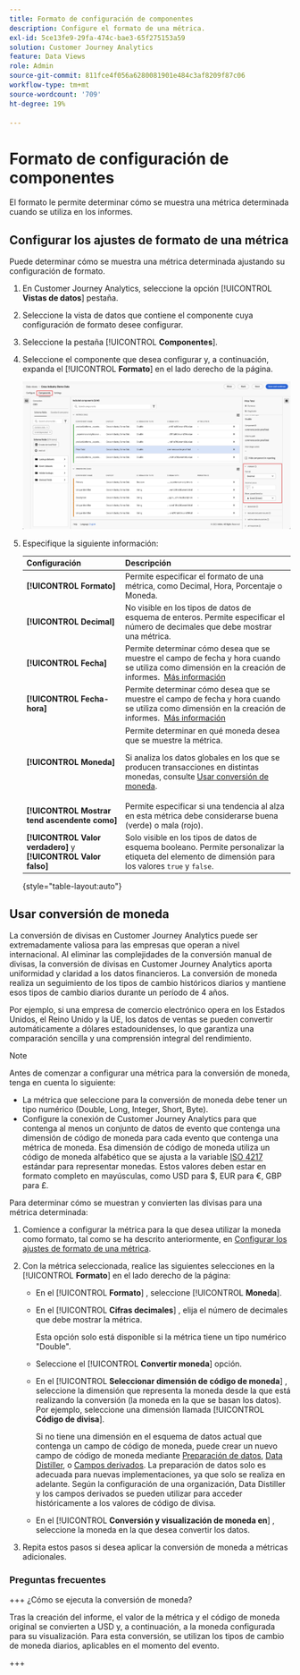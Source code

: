 ```yaml
---
title: Formato de configuración de componentes
description: Configure el formato de una métrica.
exl-id: 5ce13fe9-29fa-474c-bae3-65f275153a59
solution: Customer Journey Analytics
feature: Data Views
role: Admin
source-git-commit: 811fce4f056a6280081901e484c3af8209f87c06
workflow-type: tm+mt
source-wordcount: '709'
ht-degree: 19%

---
```


# Formato de configuración de componentes

El formato le permite determinar cómo se muestra una métrica determinada cuando se utiliza en los informes.

## Configurar los ajustes de formato de una métrica

Puede determinar cómo se muestra una métrica determinada ajustando su configuración de formato.

1. En Customer Journey Analytics, seleccione la opción [!UICONTROL **Vistas de datos**] pestaña.

1. Seleccione la vista de datos que contiene el componente cuya configuración de formato desee configurar.

1. Seleccione la pestaña [!UICONTROL **Componentes**].

1. Seleccione el componente que desea configurar y, a continuación, expanda el [!UICONTROL **Formato**] en el lado derecho de la página.

   ![Configuración de formato](../assets/format-settings.png)

1. Especifique la siguiente información:

   | Configuración | Descripción |
   | --- | --- |
   | **[!UICONTROL Formato]** | Permite especificar el formato de una métrica, como Decimal, Hora, Porcentaje o Moneda. |
   | **[!UICONTROL Decimal]** | No visible en los tipos de datos de esquema de enteros. Permite especificar el número de decimales que debe mostrar una métrica. |
   | **[!UICONTROL Fecha]** | Permite determinar cómo desea que se muestre el campo de fecha y hora cuando se utiliza como dimensión en la creación de informes.  [Más información](../../use-cases/data-views/data-views-usecases.md#date-and-date-time-use-cases) |
   | **[!UICONTROL Fecha-hora]** | Permite determinar cómo desea que se muestre el campo de fecha y hora cuando se utiliza como dimensión en la creación de informes.  [Más información](../../use-cases/data-views/data-views-usecases.md#date-and-date-time-use-cases) |
   | **[!UICONTROL Moneda]** | Permite determinar en qué moneda desea que se muestre la métrica. <p>Si analiza los datos globales en los que se producen transacciones en distintas monedas, consulte  [Usar conversión de moneda](#use-currency-conversion).</p> |
   | **[!UICONTROL Mostrar tend ascendente como]** | Permite especificar si una tendencia al alza en esta métrica debe considerarse buena (verde) o mala (rojo). |
   | **[!UICONTROL Valor verdadero]** y **[!UICONTROL Valor falso]** | Solo visible en los tipos de datos de esquema booleano. Permite personalizar la etiqueta del elemento de dimensión para los valores `true` y `false`. |

   {style="table-layout:auto"}

## Usar conversión de moneda

La conversión de divisas en Customer Journey Analytics puede ser extremadamente valiosa para las empresas que operan a nivel internacional. Al eliminar las complejidades de la conversión manual de divisas, la conversión de divisas en Customer Journey Analytics aporta uniformidad y claridad a los datos financieros. La conversión de moneda realiza un seguimiento de los tipos de cambio históricos diarios y mantiene esos tipos de cambio diarios durante un período de 4 años.

Por ejemplo, si una empresa de comercio electrónico opera en los Estados Unidos, el Reino Unido y la UE, los datos de ventas se pueden convertir automáticamente a dólares estadounidenses, lo que garantiza una comparación sencilla y una comprensión integral del rendimiento.

>[!NOTE]
>
>Antes de comenzar a configurar una métrica para la conversión de moneda, tenga en cuenta lo siguiente:
>
>* La métrica que seleccione para la conversión de moneda debe tener un tipo numérico (Double, Long, Integer, Short, Byte).
>* Configure la conexión de Customer Journey Analytics para que contenga al menos un conjunto de datos de evento que contenga una dimensión de código de moneda para cada evento que contenga una métrica de moneda. Esa dimensión de código de moneda utiliza un código de moneda alfabético que se ajusta a la variable [ISO 4217](https://www.iso.org/iso-4217-currency-codes.html) estándar para representar monedas. Estos valores deben estar en formato completo en mayúsculas, como USD para $, EUR para €, GBP para £.

Para determinar cómo se muestran y convierten las divisas para una métrica determinada:

1. Comience a configurar la métrica para la que desea utilizar la moneda como formato, tal como se ha descrito anteriormente, en [Configurar los ajustes de formato de una métrica](#configure-format-settings-for-a-metric).

1. Con la métrica seleccionada, realice las siguientes selecciones en la [!UICONTROL **Formato**] en el lado derecho de la página:

   * En el [!UICONTROL **Formato**] , seleccione [!UICONTROL **Moneda**].

   * En el [!UICONTROL **Cifras decimales**] , elija el número de decimales que debe mostrar la métrica.

     Esta opción solo está disponible si la métrica tiene un tipo numérico &quot;Double&quot;.

   * Seleccione el [!UICONTROL **Convertir moneda**] opción.

   * En el [!UICONTROL **Seleccionar dimensión de código de moneda**] , seleccione la dimensión que representa la moneda desde la que está realizando la conversión (la moneda en la que se basan los datos). Por ejemplo, seleccione una dimensión llamada [!UICONTROL **Código de divisa**].

     Si no tiene una dimensión en el esquema de datos actual que contenga un campo de código de moneda, puede crear un nuevo campo de código de moneda mediante [Preparación de datos](https://experienceleague.adobe.com/docs/experience-platform/data-prep/home.html?lang=es), [Data Distiller](https://experienceleague.adobe.com/docs/experience-platform/query/data-distiller/overview.html), o [Campos derivados](/help/data-views/derived-fields/derived-fields.md). La preparación de datos solo es adecuada para nuevas implementaciones, ya que solo se realiza en adelante. Según la configuración de una organización, Data Distiller y los campos derivados se pueden utilizar para acceder históricamente a los valores de código de divisa.

   * En el [!UICONTROL **Conversión y visualización de moneda en**] , seleccione la moneda en la que desea convertir los datos.

1. Repita estos pasos si desea aplicar la conversión de moneda a métricas adicionales.



### Preguntas frecuentes 

+++ ¿Cómo se ejecuta la conversión de moneda?

Tras la creación del informe, el valor de la métrica y el código de moneda original se convierten a USD y, a continuación, a la moneda configurada para su visualización. Para esta conversión, se utilizan los tipos de cambio de moneda diarios, aplicables en el momento del evento.

+++

